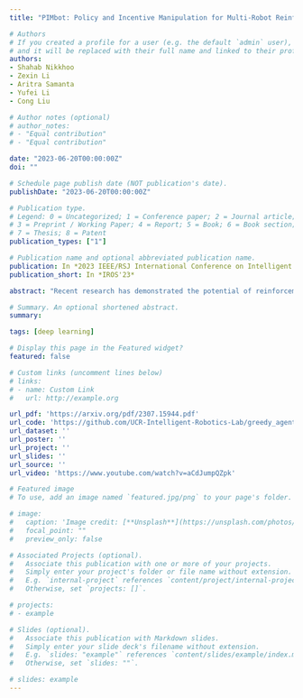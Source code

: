 ```yaml
---
title: "PIMbot: Policy and Incentive Manipulation for Multi-Robot Reinforcement Learning in Social Dilemmas"

# Authors
# If you created a profile for a user (e.g. the default `admin` user), write the username (folder name) here
# and it will be replaced with their full name and linked to their profile.
authors:
- Shahab Nikkhoo
- Zexin Li
- Aritra Samanta
- Yufei Li
- Cong Liu

# Author notes (optional)
# author_notes:
# - "Equal contribution"
# - "Equal contribution"

date: "2023-06-20T00:00:00Z"
doi: ""

# Schedule page publish date (NOT publication's date).
publishDate: "2023-06-20T00:00:00Z"

# Publication type.
# Legend: 0 = Uncategorized; 1 = Conference paper; 2 = Journal article;
# 3 = Preprint / Working Paper; 4 = Report; 5 = Book; 6 = Book section;
# 7 = Thesis; 8 = Patent
publication_types: ["1"]

# Publication name and optional abbreviated publication name.
publication: In *2023 IEEE/RSJ International Conference on Intelligent Robots and Systems*
publication_short: In *IROS'23*

abstract: "Recent research has demonstrated the potential of reinforcement learning (RL) in enabling effective multi-robot collaboration, particularly in social dilemmas where robots face a trade-off between self-interests and collective benefits. However, environmental factors such as miscommunication and adversarial robots can impact cooperation, making it crucial to explore how multi-robot communication can be manipulated to achieve different outcomes. This paper presents a novel approach, namely PIMbot, to manipulating the reward function in multi-robot collaboration through two distinct forms of manipulation: policy and incentive manipulation. Our work introduces a new angle for manipulation in recent multi-agent RL social dilemmas that utilize a unique reward function for incentivization. By utilizing our proposed PIMbot mechanisms, a robot is able to manipulate the social dilemma environment effectively. PIMbot has the potential for both positive and negative impacts on the task outcome, where positive impacts lead to faster convergence to the global optimum and maximized rewards for any chosen robot. Conversely, negative impacts can have a detrimental effect on the overall task performance. We present comprehensive experimental results that demonstrate the effectiveness of our proposed methods in the Gazebo-simulated multi-robot environment. Our work provides insights into how inter-robot communication can be manipulated and has implications for various robotic applications."

# Summary. An optional shortened abstract.
summary:

tags: [deep learning]

# Display this page in the Featured widget?
featured: false

# Custom links (uncomment lines below)
# links:
# - name: Custom Link
#   url: http://example.org

url_pdf: 'https://arxiv.org/pdf/2307.15944.pdf'
url_code: 'https://github.com/UCR-Intelligent-Robotics-Lab/greedy_agent'
url_dataset: ''
url_poster: ''
url_project: ''
url_slides: ''
url_source: ''
url_video: 'https://www.youtube.com/watch?v=aCdJumpQZpk'

# Featured image
# To use, add an image named `featured.jpg/png` to your page's folder.

# image:
#   caption: 'Image credit: [**Unsplash**](https://unsplash.com/photos/pLCdAaMFLTE)'
#   focal_point: ""
#   preview_only: false

# Associated Projects (optional).
#   Associate this publication with one or more of your projects.
#   Simply enter your project's folder or file name without extension.
#   E.g. `internal-project` references `content/project/internal-project/index.md`.
#   Otherwise, set `projects: []`.

# projects:
# - example

# Slides (optional).
#   Associate this publication with Markdown slides.
#   Simply enter your slide deck's filename without extension.
#   E.g. `slides: "example"` references `content/slides/example/index.md`.
#   Otherwise, set `slides: ""`.

# slides: example
---
```

<!--
{{% callout note %}}
Click the *Cite* button above to demo the feature to enable visitors to import publication metadata into their reference management software.
{{% /callout %}}

{{% callout note %}}
Create your slides in Markdown - click the *Slides* button to check out the example.
{{% /callout %}}

Supplementary notes can be added here, including [code, math, and images](https://wowchemy.com/docs/writing-markdown-latex/). -->
